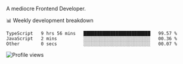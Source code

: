 A mediocre Frontend Developer.

📊 Weekly development breakdown
<!--START_SECTION:waka-->

```text
TypeScript   9 hrs 56 mins   █████████████████████████   99.57 %
JavaScript   2 mins          ░░░░░░░░░░░░░░░░░░░░░░░░░   00.36 %
Other        0 secs          ░░░░░░░░░░░░░░░░░░░░░░░░░   00.07 %
```

<!--END_SECTION:waka-->

<img src="https://gpvc.arturio.dev/iqbalfasri" alt="Profile views"/>
